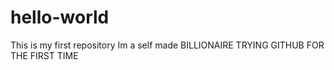 # hello-world
This is my first repository
Im a self made BILLIONAIRE TRYING GITHUB FOR THE FIRST TIME
